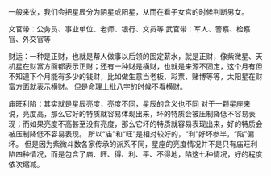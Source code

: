 一般来说，我们会把星辰分为阴星或阳星，从而在看子女宫的时候判断男女。

文官带：公务员、事业单位、老师、银行、文员等
武官带：军人、警察、检察官、外交官等

财运：一种是正财，也就是帮人做事以后领的固定薪水，就是正财，像紫微星、天机星在财富方面都表示正财；还有一种财是横财，也就是来源不固定，这个月有但不知道下个月能有多少的钱财，比如做生意当老板、彩票、赌博等等，太阳星在财富方面就表示横财。
但是命理上批八字的时候不看横财。

庙旺利陷：其实就是星辰亮度，亮度不同，星辰的含义也不同
    对于一颗星座来说，亮度高，那么它好的特质就容易体现出来，坏的特质会被压制降低不容易表现；而如果亮度不高甚至没有亮度，那么它坏的特质就容易表现出来，好的特质会被压制降低不容易表现。
    所以“庙”和“旺”是相对较好的，“利”好坏参半，“陷”偏坏。
    但是因为紫微斗数各家传承的派系不同，星座的亮度情况并不是只有庙旺利陷四种情况，而是包含了庙、旺、得、利、平、不得地，陷这七种情况，好的程度依次缩减。
    